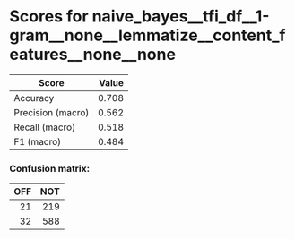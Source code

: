 # Scores for naive_bayes__tfi_df__1-gram__none__lemmatize__content_features__none__none
|      Score      |Value|
|-----------------|----:|
|Accuracy         |0.708|
|Precision (macro)|0.562|
|Recall (macro)   |0.518|
|F1 (macro)       |0.484|

### Confusion matrix:
|OFF|NOT|
|--:|--:|
| 21|219|
| 32|588|
